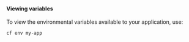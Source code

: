 #### Viewing variables

To view the environmental variables available to your application, use:

```exec
cf env my-app
```

